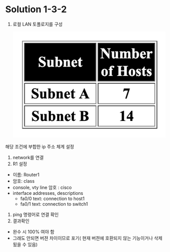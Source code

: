 # Solution 1-3-2
1. 로컬 LAN 토폴로지를 구성

    <img src="./image/solution2.png" alt="Alt123" width="600">


해당 조건에 부합한 ip 주소 체계 설정

1. network를 연결
2. R1 설정
- 이름: Router1
- 암호: class
- console, vty line 암호 : cisco
- interface addresses, descriptions
    - fa0/0 text: connection to host1
    - fa0/1 text: connection to switch1
1. ping 명령어로 연결 확인
2. 결과확인 
- 완수 시 100% 여야 함
- 그래도 안되면 버젼 차이이므로 포기( 현재 버젼에 호환되지 않는 기능이거나 삭제됬을 수 있음)